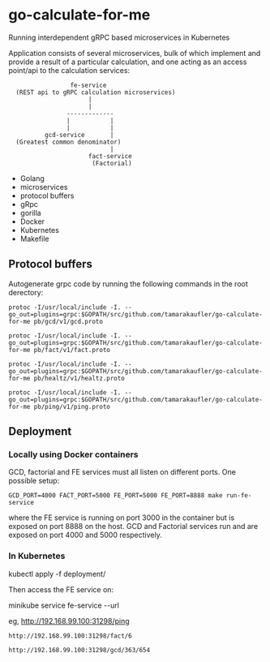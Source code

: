 # go-calculate-for-me
Running interdependent gRPC based microservices in Kubernetes

Application consists of several microservices, bulk of which implement and provide a result of a particular calculation, and one acting as an access point/api to the calculation services:
```
                 fe-service
  (REST api to gRPC calculation microservices)
                      |
                      |
                -------------
                |           |
                |           |
          gcd-service       |
  (Greatest common denominator)
                            |
                      fact-service
                       (Factorial)
```

- Golang
- microservices
- protocol buffers
- gRpc
- gorilla
- Docker
- Kubernetes
- Makefile

## Protocol buffers
Autogenerate grpc code by running the following commands in the root derectory:

	protoc -I/usr/local/include -I. --go_out=plugins=grpc:$GOPATH/src/github.com/tamarakaufler/go-calculate-for-me pb/gcd/v1/gcd.proto
  
	protoc -I/usr/local/include -I. --go_out=plugins=grpc:$GOPATH/src/github.com/tamarakaufler/go-calculate-for-me pb/fact/v1/fact.proto

	protoc -I/usr/local/include -I. --go_out=plugins=grpc:$GOPATH/src/github.com/tamarakaufler/go-calculate-for-me pb/healtz/v1/healtz.proto

	protoc -I/usr/local/include -I. --go_out=plugins=grpc:$GOPATH/src/github.com/tamarakaufler/go-calculate-for-me pb/ping/v1/ping.proto

  ## Deployment

  ### Locally using Docker containers

  GCD, factorial and FE services must all listen on different ports. One possible setup:

    GCD_PORT=4000 FACT_PORT=5000 FE_PORT=5000 FE_PORT=8888 make run-fe-service

  where the FE service is running on port 3000 in the container but is exposed on port 8888 on the host. GCD and Factorial services run and are exposed on port 4000 and 5000 respectively.

  ### In Kubernetes

kubectl apply -f deployment/

Then access the FE service on:

  minikube service fe-service --url

eg,
    http://192.168.99.100:31298/ping
    
    http://192.168.99.100:31298/fact/6
    
    http://192.168.99.100:31298/gcd/363/654
